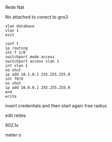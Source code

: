 Rede Nat

No attached to conect to gns3

```
vlan database
vlan 1
exit

conf t
ip routing
int f 1/0
switchport mode access
switchport access vlan 1
int vlan 1
no shut 
ip add 10.1.0.1 255.255.255.0
int f0/0
no shut
ip add 10.0.0.1 255.255.255.0
end
write

```

insert credentials and then start again free radius

edit redes

802.1x 

meter o 